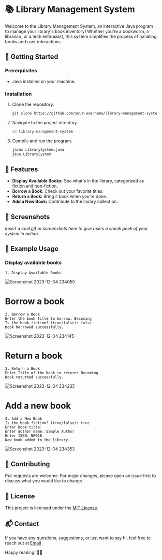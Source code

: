 # 📚 Library Management System

Welcome to the Library Management System, an interactive Java program to manage your library's book inventory! Whether you're a bookworm, a librarian, or a tech enthusiast, this system simplifies the process of handling books and user interactions.

## 🚀 Getting Started

### Prerequisites

- Java installed on your machine.

### Installation

1. Clone the repository.
   ```bash
   git clone https://github.com/your-username/library-management-system.git
   ```

2. Navigate to the project directory.
   ```bash
   cd library-management-system
   ```

3. Compile and run the program.
   ```bash
   javac LibrarySystem.java
   java LibrarySystem
   ```

## 📖 Features

- **Display Available Books:** See what's in the library, categorized as fiction and non-fiction.
- **Borrow a Book:** Check out your favorite titles.
- **Return a Book:** Bring it back when you're done.
- **Add a New Book:** Contribute to the library collection.

## 📸 Screenshots

*Insert a cool gif or screenshots here to give users a sneak peek of your system in action.*

## 🌟 Example Usage

### Display available books
```
1. Display Available Books
```
![Screenshot 2023-12-04 234050](https://github.com/Ahzem/Library-Management-System/assets/123859613/ffff0813-27fb-400e-abd1-5a5200e1d54a)

# Borrow a book
```
2. Borrow a Book
Enter the book title to borrow: Becoming
Is the book fiction? (true/false): false
Book borrowed successfully.
```
![Screenshot 2023-12-04 234145](https://github.com/Ahzem/Library-Management-System/assets/123859613/882ff7f8-2b0f-4d87-8b45-371fcbd4fdcf)

# Return a book
```
3. Return a Book
Enter Title of the book to return: Becoming
Book returned successfully.
```
![Screenshot 2023-12-04 234235](https://github.com/Ahzem/Library-Management-System/assets/123859613/a806c608-7cc8-432d-a993-a0645314f743)

# Add a new book
```
4. Add a New Book
Is the book fiction? (true/false): true
Enter book title: 
Enter author name: Sample Author
Enter ISBN: NF018
New book added to the library.
```
![Screenshot 2023-12-04 234353](https://github.com/Ahzem/Library-Management-System/assets/123859613/487e023e-9962-40ff-9fc3-d1dc3ede45b4)

## 🤝 Contributing

Pull requests are welcome. For major changes, please open an issue first to discuss what you would like to change.

## 📝 License

This project is licensed under the [MIT License](LICENSE).

## 📬 Contact

If you have any questions, suggestions, or just want to say hi, feel free to reach out at [Email](muhammadhahzem1422@gmail.com)

Happy reading! 📖✨
